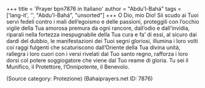 +++
title = 'Prayer bpn7876 in Italiano'
author = "Abdu'l-Bahá"
tags = ['lang-it', '', "Abdu'l-Bahá", "unsorted"]
+++
O Dio, mio Dio! Sii scudo ai Tuoi servi fedeli contro i mali dell’egoismo e delle passioni, proteggili con l’occhio vigile della Tua amorosa premura da ogni rancore, dall’odio e dall’invidia, riparali nella fortezza inespugnabile della Tua cura e fa’ di essi, al sicuro dai dardi del dubbio, le manifestazioni dei Tuoi segni gloriosi, illumina i loro volti coi raggi fulgenti che scaturiscono dall’Oriente della Tua divina unità, rallegra i loro cuori con i versi rivelati dal Tuo santo regno, rafforza i loro dorsi col potere soggiogatore che viene dal Tuo reame di gloria. Tu sei il Munifico, il Protettore, l’Onnipotente, il Benevolo.

(Source category: Protezione)
(Bahaiprayers.net ID: 7876)
